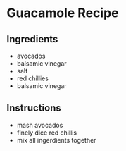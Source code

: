 # Guacamole Recipe

## Ingredients
- avocados
- balsamic vinegar
- salt
- red chillies
- balsamic vinegar

## Instructions
- mash avocados
- finely dice red chillis
- mix all ingerdients together
